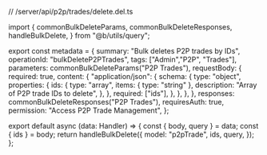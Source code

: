 // /server/api/p2p/trades/delete.del.ts

import {
  commonBulkDeleteParams,
  commonBulkDeleteResponses,
  handleBulkDelete,
} from "@b/utils/query";

export const metadata = {
  summary: "Bulk deletes P2P trades by IDs",
  operationId: "bulkDeleteP2PTrades",
  tags: ["Admin","P2P", "Trades"],
  parameters: commonBulkDeleteParams("P2P Trades"),
  requestBody: {
    required: true,
    content: {
      "application/json": {
        schema: {
          type: "object",
          properties: {
            ids: {
              type: "array",
              items: { type: "string" },
              description: "Array of P2P trade IDs to delete",
            },
          },
          required: ["ids"],
        },
      },
    },
  },
  responses: commonBulkDeleteResponses("P2P Trades"),
  requiresAuth: true,
  permission: "Access P2P Trade Management",
};

export default async (data: Handler) => {
  const { body, query } = data;
  const { ids } = body;
  return handleBulkDelete({
    model: "p2pTrade",
    ids,
    query,
  });
};
